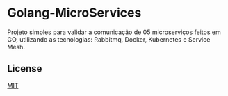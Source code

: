 # Golang-MicroServices

Projeto simples para validar a comunicação de 05 microserviços feitos em GO, utilizando as tecnologias: Rabbitmq, Docker, Kubernetes e Service Mesh.

## License
[MIT](https://choosealicense.com/licenses/mit/)